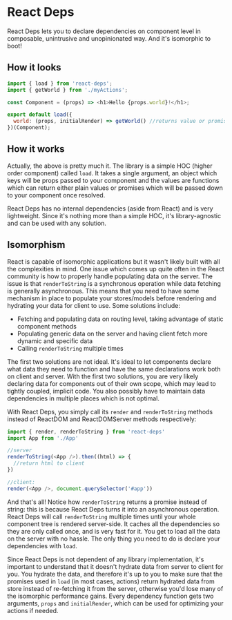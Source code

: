 # React Deps
React Deps lets you to declare dependencies on component level in composable, unintrusive and unopinionated way. And it's isomorphic to boot!

## How it looks

```js
import { load } from 'react-deps';
import { getWorld } from './myActions';

const Component = (props) => <h1>Hello {props.world}!</h1>;

export default load({
  world: (props, initialRender) => getWorld() //returns value or promise
})(Component);
```

## How it works

Actually, the above is pretty much it. The library is a simple HOC (higher order component) called `load`. It takes a single argument, an object which keys will be props passed to your component and the values are functions which can return either plain values or promises which will be passed down to your component once resolved.

React Deps has no internal dependencies (aside from React) and is very lightweight. Since it's nothing more than a simple HOC, it's library-agnostic and can be used with any solution.

## Isomorphism

React is capable of isomorphic applications but it wasn't likely built with all the complexities in mind. One issue which comes up quite often in the React community is how to properly handle populating data on the server. The issue is that `renderToString` is a synchronous operation while data fetching is generally asynchronous. This means that you need to have some mechanism in place to populate your stores/models before rendering and hydrating your data for client to use. Some solutions include:

* Fetching and populating data on routing level, taking advantage of static component methods
* Populating generic data on the server and having client fetch more dynamic and specific data
* Calling `renderToString` multiple times

The first two solutions are not ideal. It's ideal to let components declare what data they need to function and have the same declarations work both on client and server. With the first two solutions, you are very likely declaring data for components out of their own scope, which may lead to tightly coupled, implicit code. You also possibly have to maintain data dependencies in multiple places which is not optimal.

With React Deps, you simply call its `render` and `renderToString` methods instead of ReactDOM and ReactDOMServer methods respectively:

```js
import { render, renderToString } from 'react-deps'
import App from './App'

//server
renderToString(<App />).then((html) => {
  //return html to client
})

//client:
render(<App />, document.querySelector('#app'))
```

And that's all! Notice how `renderToString` returns a promise instead of string: this is because React Deps turns it into an asynchronous operation. React Deps will call `renderToString` multiple times until your whole component tree is rendered server-side. It caches all the dependencies so they are only called once, and is very fast for it. You get to load all the data on the server with no hassle. The only thing you need to do is declare your dependencies with `load`.

Since React Deps is not dependent of any library implementation, it's important to understand that it doesn't hydrate data from server to client for you. You hydrate the data, and therefore it's up to you to make sure that the promises used in `load` (in most cases, actions) return hydrated data from store instead of re-fetching it from the server, otherwise you'd lose many of the isomorphic performance gains. Every dependency function gets two arguments, `props` and `initialRender`, which can be used for optimizing your actions if needed.
